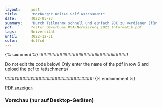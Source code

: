 ```yaml
---
layout:     post
title:      "Marburger Online-Self-Assessment"
date:       2022-05-23
summary:    "Durch Teilnahme schnell und einfach 20€ zu verdienen (für Studierende im B.Sc. Data Science, B.Sc. Wirtschaftsinformatik und B.Sc. Informatik)"
pdf:        Poster_Bewerbung_OSA-Normierung_2022_Informatik.pdf
tags:       Universität
until:		2022-12-31
color:      dcffc6
---
```


{% comment %}
!################################!

Do not edit the code below! Only enter the name of the pdf in row 6 and upload the pdf to /attachments/

!################################!
{% endcomment %}

<a class="btn btn-primary" href="{{ site.url }}/attachments/{{page.pdf}}">PDF anzeigen</a>

<h3>Vorschau (nur auf Desktop-Geräten)</h3>
<div class="d-none d-sm-block">
    <object data="{{ site.url }}/attachments/{{page.pdf}}" width="100%" height="1010" type='application/pdf'>
    </object>
</div>
